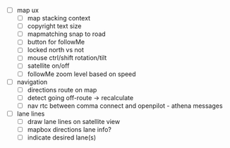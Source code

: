 - [ ] map ux
  - [ ] map stacking context
  - [ ] copyright text size
  - [ ] mapmatching snap to road
  - [ ] button for followMe
  - [ ] locked north vs not
  - [ ] mouse ctrl/shift rotation/tilt
  - [ ] satellite on/off
  - [ ] followMe zoom level based on speed
- [ ] navigation
  - [ ] directions route on map
  - [ ] detect going off-route -> recalculate
  - [ ] nav rtc between comma connect and openpilot - athena messages
- [ ] lane lines
  - [ ] draw lane lines on satellite view
  - [ ] mapbox directions lane info?
  - [ ] indicate desired lane(s)
